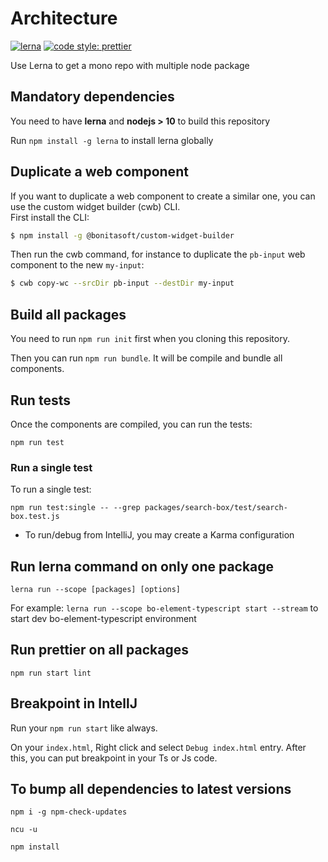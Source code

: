 # Architecture

[![lerna](https://img.shields.io/badge/maintained%20with-lerna-cc00ff.svg)](https://lerna.js.org/)
[![code style: prettier](https://img.shields.io/badge/code_style-prettier-ff69b4.svg?style=flat-square)](https://github.com/prettier/prettier)

Use Lerna to get a mono repo with multiple node package

## Mandatory dependencies

You need to have **lerna** and **nodejs > 10** to build this repository

Run `npm install -g lerna` to install lerna globally
    

## Duplicate a web component

If you want to duplicate a web component to create a similar one, you can use the custom widget builder (cwb) CLI.  
First install the CLI:
```bash
$ npm install -g @bonitasoft/custom-widget-builder
```
Then run the cwb command, for instance to duplicate the `pb-input` web component to the new `my-input`:
```bash
$ cwb copy-wc --srcDir pb-input --destDir my-input
```

## Build all packages

You need to run `npm run init` first when you cloning this repository.

Then you can run `npm run bundle`. It will be compile and bundle all components.
    
## Run tests
Once the components are compiled, you can run the tests:

    npm run test
    
### Run a single test
To run a single test:

    npm run test:single -- --grep packages/search-box/test/search-box.test.js
    
- To run/debug from IntelliJ, you may create a Karma configuration

    
## Run lerna command on only one package

    lerna run --scope [packages] [options]
    
For example: `lerna run --scope bo-element-typescript start --stream` to start dev bo-element-typescript environment
    
    
## Run prettier on all packages

    npm run start lint
    
    
## Breakpoint in IntellJ

Run your `npm run start` like always.

On your `index.html`, Right click and select `Debug index.html` entry. After this, you can put breakpoint in your Ts or Js code.


## To bump all dependencies to latest versions
`npm i -g npm-check-updates`

`ncu -u`

`npm install`

<!-- Comments on purpose
   ## Publish
   
   To make this module available on npm registry, run:
    
       npm publish
       
   To unpublished a version run:
   
       npm unpublish <package>@<version>
   
   ## Release
   
   To release a new version on this component, run this following command:
   
       npm run release -- major|minor|patch
       
   During development phase, you can run 
   
       npm run release -- <suffix>
-->

